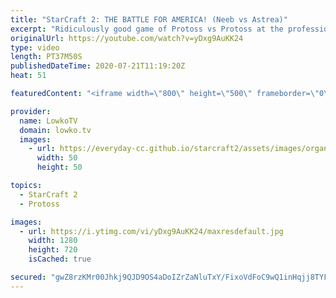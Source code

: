 ```yaml
---
title: "StarCraft 2: THE BATTLE FOR AMERICA! (Neeb vs Astrea)"
excerpt: "Ridiculously good game of Protoss vs Protoss at the professional level of StarCraft 2. Neeb is the reigning rank 1 pro gamer from the United States of America. Astrea is a relative newcomer who's aiming for that title. In this game of Protoss versus Protoss we see Stalker Disruptor wars as they mine"
originalUrl: https://youtube.com/watch?v=yDxg9AuKK24
type: video
length: PT37M50S
publishedDateTime: 2020-07-21T11:19:20Z
heat: 51

featuredContent: "<iframe width=\"800\" height=\"500\" frameborder=\"0\" src=\"https://www.youtube.com/embed/yDxg9AuKK24\" allow=\"accelerometer; autoplay; encrypted-media; gyroscope; picture-in-picture\" allowfullscreen></iframe>"

provider:
  name: LowkoTV
  domain: lowko.tv
  images:
    - url: https://everyday-cc.github.io/starcraft2/assets/images/organizations/lowko.tv-50x50.jpg
      width: 50
      height: 50

topics:
  - StarCraft 2
  - Protoss

images:
  - url: https://i.ytimg.com/vi/yDxg9AuKK24/maxresdefault.jpg
    width: 1280
    height: 720
    isCached: true

secured: "gwZ8rzKMr00Jhkj9QJD9OS4aDoIZrZaNluTxY/FixoVdFoC9wQ1inHqjj8TYFRNZ1fVbN++2drC0Dlor8hrOlVrjqwL14Pj9H61bCLk8iguYP9ztAmVX35j+LC0shMbVIRHhtb3nlKXso8+gmlhMdUxARraSi0tYOx6jiOrBcWwAgI1CmYLdhg7OB65RnPFx5m4abIngqrlHDZIPNbqikhshqZpwYXmYGK6/hiDSyQfvj6TB79u8OMKgWRiYrOgDXuzlJhiWNZLT87epuIJms2eEER3HOZon4BPENHHSQ1qicHCWml2gq2dP97y2U3Lreeh2ZZKhUly+DPz3NFIT9lCQeypc3zg88EW8UtHBsaj50FrzMYo9PmgIbN4NhNepQAfHKroAyXhdr+8NECsc+xG3ytxYkgD0v5z0NdfvhJk=;q7JAsMT3XdLBdMdmYE/Xxw=="
---
```


